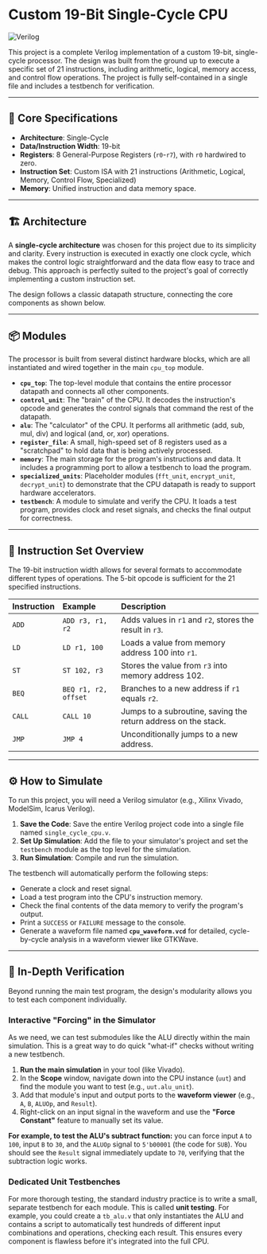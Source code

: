 # Custom 19-Bit Single-Cycle CPU

![Verilog](https://img.shields.io/badge/Language-Verilog-blue.svg)

This project is a complete Verilog implementation of a custom 19-bit, single-cycle processor. The design was built from the ground up to execute a specific set of 21 instructions, including arithmetic, logical, memory access, and control flow operations. The project is fully self-contained in a single file and includes a testbench for verification.

---
## 📜 Core Specifications

* **Architecture**: Single-Cycle
* **Data/Instruction Width**: 19-bit
* **Registers**: 8 General-Purpose Registers (`r0`-`r7`), with `r0` hardwired to zero.
* **Instruction Set**: Custom ISA with 21 instructions (Arithmetic, Logical, Memory, Control Flow, Specialized)
* **Memory**: Unified instruction and data memory space.

---
## 🏗️ Architecture

A **single-cycle architecture** was chosen for this project due to its simplicity and clarity. Every instruction is executed in exactly one clock cycle, which makes the control logic straightforward and the data flow easy to trace and debug. This approach is perfectly suited to the project's goal of correctly implementing a custom instruction set.

The design follows a classic datapath structure, connecting the core components as shown below.



---
## 📦 Modules

The processor is built from several distinct hardware blocks, which are all instantiated and wired together in the main `cpu_top` module.

* **`cpu_top`**: The top-level module that contains the entire processor datapath and connects all other components.
* **`control_unit`**: The "brain" of the CPU. It decodes the instruction's opcode and generates the control signals that command the rest of the datapath.
* **`alu`**: The "calculator" of the CPU. It performs all arithmetic (add, sub, mul, div) and logical (and, or, xor) operations.
* **`register_file`**: A small, high-speed set of 8 registers used as a "scratchpad" to hold data that is being actively processed.
* **`memory`**: The main storage for the program's instructions and data. It includes a programming port to allow a testbench to load the program.
* **`specialized_units`**: Placeholder modules (`fft_unit`, `encrypt_unit`, `decrypt_unit`) to demonstrate that the CPU datapath is ready to support hardware accelerators.
* **`testbench`**: A module to simulate and verify the CPU. It loads a test program, provides clock and reset signals, and checks the final output for correctness.

---
## 📝 Instruction Set Overview

The 19-bit instruction width allows for several formats to accommodate different types of operations. The 5-bit opcode is sufficient for the 21 specified instructions.

| Instruction | Example             | Description                                          |
| :---------- | :------------------ | :--------------------------------------------------- |
| `ADD`       | `ADD r3, r1, r2`    | Adds values in `r1` and `r2`, stores the result in `r3`. |
| `LD`        | `LD r1, 100`        | Loads a value from memory address 100 into `r1`.     |
| `ST`        | `ST 102, r3`        | Stores the value from `r3` into memory address 102.  |
| `BEQ`       | `BEQ r1, r2, offset`| Branches to a new address if `r1` equals `r2`.         |
| `CALL`      | `CALL 10`           | Jumps to a subroutine, saving the return address on the stack. |
| `JMP`       | `JMP 4`             | Unconditionally jumps to a new address.              |

---
## ⚙️ How to Simulate

To run this project, you will need a Verilog simulator (e.g., Xilinx Vivado, ModelSim, Icarus Verilog).

1.  **Save the Code**: Save the entire Verilog project code into a single file named `single_cycle_cpu.v`.
2.  **Set Up Simulation**: Add the file to your simulator's project and set the `testbench` module as the top level for the simulation.
3.  **Run Simulation**: Compile and run the simulation.

The testbench will automatically perform the following steps:
* Generate a clock and reset signal.
* Load a test program into the CPU's instruction memory.
* Check the final contents of the data memory to verify the program's output.
* Print a `SUCCESS` or `FAILURE` message to the console.
* Generate a waveform file named **`cpu_waveform.vcd`** for detailed, cycle-by-cycle analysis in a waveform viewer like GTKWave.

---
## 🔬 In-Depth Verification

Beyond running the main test program, the design's modularity allows you to test each component individually.

### Interactive "Forcing" in the Simulator
As we need, we can test submodules like the ALU directly within the main simulation. This is a great way to do quick "what-if" checks without writing a new testbench.

1.  **Run the main simulation** in your tool (like Vivado).
2.  In the **Scope** window, navigate down into the CPU instance (`uut`) and find the module you want to test (e.g., `uut.alu_unit`).
3.  Add that module's input and output ports to the **waveform viewer** (e.g., `A`, `B`, `ALUOp`, and `Result`).
4.  Right-click on an input signal in the waveform and use the **"Force Constant"** feature to manually set its value.

**For example, to test the ALU's subtract function:** you can force input `A` to `100`, input `B` to `30`, and the `ALUOp` signal to `5'b00001` (the code for `SUB`). You should see the `Result` signal immediately update to `70`, verifying that the subtraction logic works.

### Dedicated Unit Testbenches
For more thorough testing, the standard industry practice is to write a small, separate testbench for each module. This is called **unit testing**. For example, you could create a `tb_alu.v` that only instantiates the ALU and contains a script to automatically test hundreds of different input combinations and operations, checking each result. This ensures every component is flawless before it's integrated into the full CPU.
